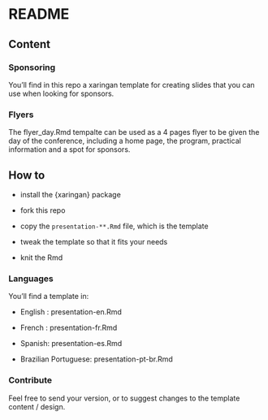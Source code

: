 README
================

## Content

### Sponsoring

You’ll find in this repo a xaringan template for creating slides that
you can use when looking for sponsors.

### Flyers

The flyer\_day.Rmd tempalte can be used as a 4 pages flyer to be given
the day of the conference, including a home page, the program, practical
information and a spot for sponsors.

## How to

  - install the {xaringan} package

  - fork this repo

  - copy the `presentation-**.Rmd` file, which is the template

  - tweak the template so that it fits your needs

  - knit the Rmd

### Languages

You’ll find a template in:

  - English : presentation-en.Rmd

  - French : presentation-fr.Rmd

  - Spanish: presentation-es.Rmd

  - Brazilian Portuguese: presentation-pt-br.Rmd

### Contribute

Feel free to send your version, or to suggest changes to the template
content / design.
